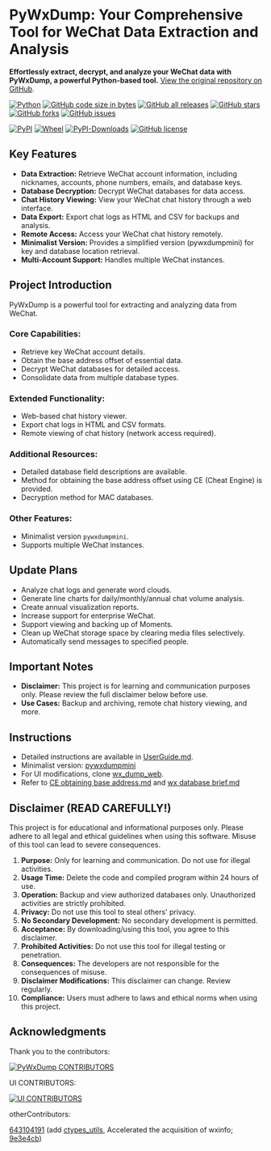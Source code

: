 # PyWxDump: Your Comprehensive Tool for WeChat Data Extraction and Analysis

**Effortlessly extract, decrypt, and analyze your WeChat data with PyWxDump, a powerful Python-based tool.**  [View the original repository on GitHub](https://github.com/xaoyaoo/PyWxDump).

[![Python](https://img.shields.io/badge/Python-3-blue.svg)](https://www.python.org/)
[![GitHub code size in bytes](https://img.shields.io/github/languages/code-size/xaoyaoo/pywxdump)](https://github.com/xaoyaoo/pywxdump)
[![GitHub all releases](https://img.shields.io/github/downloads/xaoyaoo/pywxdump/total)](https://github.com/xaoyaoo/PyWxDump)
[![GitHub stars](https://img.shields.io/github/stars/xaoyaoo/PyWxDump.svg)](https://github.com/xaoyaoo/PyWxDump)
[![GitHub forks](https://img.shields.io/github/forks/xaoyaoo/PyWxDump.svg)](https://github.com/xaoyaoo/PyWxDump/fork)
[![GitHub issues](https://img.shields.io/github/issues/xaoyaoo/PyWxDump)](https://github.com/xaoyaoo/PyWxDump/issues)

[![PyPI](https://img.shields.io/pypi/v/pywxdump)](https://pypi.org/project/pywxdump/)
[![Wheel](https://img.shields.io/pypi/wheel/pywxdump)](https://pypi.org/project/pywxdump/)
[![PyPI-Downloads](https://img.shields.io/pypi/dm/pywxdump)](https://pypistats.org/packages/pywxdump)
[![GitHub license](https://img.shields.io/pypi/l/pywxdump)](https://github.com/xaoyaoo/PyWxDump/blob/master/LICENSE)

## Key Features

*   **Data Extraction:** Retrieve WeChat account information, including nicknames, accounts, phone numbers, emails, and database keys.
*   **Database Decryption:** Decrypt WeChat databases for data access.
*   **Chat History Viewing:** View your WeChat chat history through a web interface.
*   **Data Export:** Export chat logs as HTML and CSV for backups and analysis.
*   **Remote Access:**  Access your WeChat chat history remotely.
*   **Minimalist Version:** Provides a simplified version (pywxdumpmini) for key and database location retrieval.
*   **Multi-Account Support:**  Handles multiple WeChat instances.

## Project Introduction

PyWxDump is a powerful tool for extracting and analyzing data from WeChat.

### Core Capabilities:

*   Retrieve key WeChat account details.
*   Obtain the base address offset of essential data.
*   Decrypt WeChat databases for detailed access.
*   Consolidate data from multiple database types.

### Extended Functionality:

*   Web-based chat history viewer.
*   Export chat logs in HTML and CSV formats.
*   Remote viewing of chat history (network access required).

### Additional Resources:

*   Detailed database field descriptions are available.
*   Method for obtaining the base address offset using CE (Cheat Engine) is provided.
*   Decryption method for MAC databases.

### Other Features:

*   Minimalist version `pywxdumpmini`.
*   Supports multiple WeChat instances.

## Update Plans

*   Analyze chat logs and generate word clouds.
*   Generate line charts for daily/monthly/annual chat volume analysis.
*   Create annual visualization reports.
*   Increase support for enterprise WeChat.
*   Support viewing and backing up of Moments.
*   Clean up WeChat storage space by clearing media files selectively.
*   Automatically send messages to specified people.

## Important Notes

*   **Disclaimer:** This project is for learning and communication purposes only. Please review the full disclaimer below before use.
*   **Use Cases:** Backup and archiving, remote chat history viewing, and more.

## Instructions

*   Detailed instructions are available in [UserGuide.md](https://github.com/xaoyaoo/PyWxDump/tree/master/doc/UserGuide.md).
*   Minimalist version: [pywxdumpmini](https://github.com/xaoyaoo/pywxdumpmini)
*   For UI modifications, clone [wx_dump_web](https://github.com/xaoyaoo/wxdump_web).
*   Refer to [CE obtaining base address.md](https://github.com/xaoyaoo/PyWxDump/tree/master/doc/CE获取基址.md) and [wx database brief.md](https://github.com/xaoyaoo/PyWxDump/tree/master/doc/wx数据库简述.md)

## Disclaimer (READ CAREFULLY!)

This project is for educational and informational purposes only. Please adhere to all legal and ethical guidelines when using this software. Misuse of this tool can lead to severe consequences.

1.  **Purpose:** Only for learning and communication. Do not use for illegal activities.
2.  **Usage Time:** Delete the code and compiled program within 24 hours of use.
3.  **Operation:** Backup and view authorized databases only.  Unauthorized activities are strictly prohibited.
4.  **Privacy:** Do not use this tool to steal others' privacy.
5.  **No Secondary Development:** No secondary development is permitted.
6.  **Acceptance:**  By downloading/using this tool, you agree to this disclaimer.
7.  **Prohibited Activities:**  Do not use this tool for illegal testing or penetration.
8.  **Consequences:**  The developers are not responsible for the consequences of misuse.
9.  **Disclaimer Modifications:** This disclaimer can change.  Review regularly.
10. **Compliance:** Users must adhere to laws and ethical norms when using this project.

## Acknowledgments

Thank you to the contributors:

[![PyWxDump CONTRIBUTORS](https://contrib.rocks/image?repo=xaoyaoo/PyWxDump)](https://github.com/xaoyaoo/PyWxDump/graphs/contributors)

UI CONTRIBUTORS:

[![UI CONTRIBUTORS](https://contrib.rocks/image?repo=xaoyaoo/wxdump_web)](https://github.com/xaoyaoo/wxdump_web/graphs/contributors)

otherContributors:

[643104191](https://github.com/643104191) (add [ctypes_utils](https://github.com/xaoyaoo/PyWxDump/blob/9e3e4cb5aec2b9b445c8283d61c58863f4129c6e/pywxdump/wx_info/ctypes_utils.py), Accelerated the acquisition of wxinfo; [9e3e4cb](https://github.com/xaoyaoo/PyWxDump/commit/9e3e4cb5aec2b9b445c8283d61c58863f4129c6e))